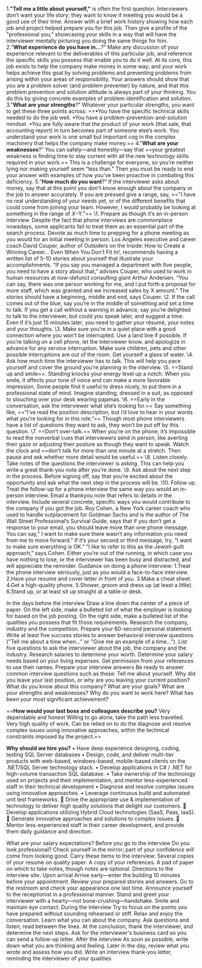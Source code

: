 1.**"Tell me a little about yourself,"** is often the first question. Interviewers don’t want your life story; they want to know if meeting you would be a good use of their time. Answer with a brief work history showing how each job and project helped prepare you for this job. Then give a profile of the "professional you," showcasing your skills in a way that will have the interviewer mentally picturing you doing the same things for him.  
2.“**What experience do you have in…**?” Make any discussion of your experience relevant to the deliverables of this particular job, and reference the specific skills you possess that enable you to do it well. At its core, this job exists to help the company make money in some way; and your work helps achieve this goal by solving problems and preventing problems from arising within your areas of responsibility. Your answers should show that you are a problem solver (and problem preventer) by nature, and that this problem prevention and solution attitude is always part of your thinking. You do this by giving concrete examples of problem identification and solution.
3."**What are your strengths**?" Whatever your particular strengths, you want to get these three points across:
==•You have the specific technical skills needed to do the job well.
•You have a problem-prevention-and-solution mindset.
•You are fully aware that the product of your work (that sale, that accounting report) in turn becomes part of someone else’s work. You understand your work is one small but important cog in the complex machinery that helps the company make money.==
4."**What are your weaknesses**?” You can safely—and honestly—say that ==your greatest weakness is finding time to stay current with all the new technology skills required in your work.== This is a challenge for everyone, so you’re neither lying nor making yourself seem “less than.” Then you must be ready to end your answer with examples of how you’ve been proactive in combating this deficiency.
5.“**How much do you want**?” If the interviewer asks about money, say that at this point you don't know enough about the company or the job to answer accurately. If you are pressed give a range, say, =="I have no real understanding of your needs yet, or of the different benefits that could come from joining your team. However, I would probably be looking at something in the range of $X-$Y."==
\1. Prepare as though it’s an in-person interview. Despite the fact that phone interviews are commonplace nowadays, some applicants fail to treat them as an essential part of the search process. Devote as much time to prepping for a phone meeting as you would for an initial meeting in person. Los Angeles executive and career coach David Couper, author of Outsiders on the Inside: How to Create a Winning Career… Even When You Don’t Fit In!, recommends having a written list of 5-10 stories about yourself that illustrate your accomplishments. “If you say you managed a department with five
people, you need to have a story about that,” advises Couper, who used to work in human resources at now-defunct consulting giant Arthur Andersen. “You can say, there was one person working for me, and I put forth a proposal for more staff, which was granted and we increased sales by X amount.” The stories should have a beginning, middle and end, says Couper.
\2. If the call comes out of the blue, say you’re in the middle of something and set a time to talk. If you get a call without a warning in advance, say you’re delighted to talk to the interviewer, but could you speak later, and suggest a time. Even if it’s just 15 minutes later, you need to gather your résumé, your notes and your thoughts.
\3. Make sure you’re in a quiet place with a good connection where you won’t be interrupted. Use a land line if possible. If you’re talking on a cell phone, let the interviewer know. and apologize in advance for any service interruption. Make sure children, pets and other possible interruptions are out of the room. Get yourself a glass of water.
\4. Ask how much time the interviewer has to talk. This will help you pace yourself and cover the ground you’re planning in the interview.
\5. ==Stand up and smile==. Standing knocks your energy level up a notch. When you smile, it affects your tone of voice and can make a more favorable impression. Some people find it useful to dress nicely, to put them in a professional state of mind. Imagine standing, dressed in a suit, as opposed to slouching over your desk wearing pajamas.
\6. ==Early in the conversation, ask the interviewer what she’s looking for.== Say something like, ==“I’ve read the position description, but I’d love to hear in your words what you’re looking for in this role.”== Though most phone interviewers have a list of questions they want to ask, they won’t be put off by this question.
\7. ==Don’t over-talk.== When you’re on the phone, it’s impossible to read the nonverbal cues that interviewers send in person, like averting their gaze or adjusting their posture as though they want to speak. Watch the clock and ==don’t talk for more than one minute at a stretch. Then pause and ask whether more detail would be useful.==
\8. Listen closely. Take notes of the questions the interviewer is asking. This can help you write a great thank-you note after you’re done.
\9. Ask about the next step in the process. Before signing off, say that you’re excited about the opportunity and ask what the next step in the process will be.
\10. Follow up. Treat the follow-up for a phone interview the same way you would an in-person interview. Email a thankyou note that refers to details in the interview. Include several concrete, specific ways you would contribute to the company if you got the job. Roy Cohen, a New York career coach who used to handle outplacement for Goldman Sachs and is the author of The Wall Street Professional’s Survival Guide, says that if you don’t get a response to your email, you should leave more than one phone message. You can say,” I want to make sure there wasn’t any information you need from me to move forward.” If it’s your second or third message, try, “I want to make sure everything is OK.” “I like to refer to this as the Jewish guilt approach,” says Cohen. Either you’re out of the running, in which case you have nothing to lose, or the interviewer has been busy and distracted, and will appreciate the reminder.
Guidance on doing a phone interview:
1.Treat the phone interview seriously, just as you would a face-to-face interview.
2.Have your resume and cover letter in front of you.
3.Make a cheat sheet.
4.Get a high-quality phone.
5.Shower, groom and dress up (at least a little).
6.Stand up, or at least sit up straight at a table or desk.

In the days before the interview
Draw a line down the center of a piece of paper. On the left side, make a bulleted list of what the employer is looking for based on the job posting. On the right side, make a bulleted list of the qualities you possess that fit those requirements.
Research the company, industry and the competition.
Prepare your 60-second personal statement.
Write at least five success stories to answer behavioral interview questions ("Tell me about a time when..." or "Give me an example of a time...").
List five questions to ask the interviewer about the job, the company and the industry.
Research salaries to determine your worth.
Determine your salary needs based on your living expenses.
Get permission from your references to use their names.
Prepare your interview answers
Be ready to answer common interview questions such as these:
Tell me about yourself.
Why did you leave your last position, or why are you leaving your current position?
What do you know about this company?
What are your goals?
What are your strengths and weaknesses?
Why do you want to work here?
What has been your most significant achievement?

==**How would your last boss and colleagues describe you?**
Very dependable and honest
Willing to go alone, take the path less travelled.
Very high quality of work.
Can be relied on to do the diagnose and resolve complex issues using innovative approaches, within the technical constraints imposed by the project.==

**Why should we hire you?**
• Have deep experience designing, coding, testing SQL Server databases
• Design, code, and deliver multi-tier products with web-based, windows-based, mobile-based clients on the .NET/SQL Server technology stack.
• Develop applications in C# / .NET for high-volume transaction SQL database.
• Take ownership of the technology used on projects and their implementation, and mentor less-experienced staff in their technical development
• Diagnose and resolve complex issues using innovative approaches.
• Leverage continuous build and automated unit test frameworks.
 Drive the appropriate use & implementation of technology to deliver high quality solutions that delight our customers.
 Develop applications utilizing Hybrid Cloud technologies (SaaS, Paas, IaaS).
 Generate innovative approaches and solutions to complex issues.
 Mentor less-experienced staff in their career development, and provide them daily guidance and direction.

What are your salary expectations?
Before you go to the interview
Do you look professional? Check yourself in the mirror; part of your confidence will come from looking good.
Carry these items to the interview:
Several copies of your resume on quality paper.
A copy of your references.
A pad of paper on which to take notes, though notes are optional.
Directions to the interview site.
Upon arrival
Arrive early—enter the building 10 minutes before your appointment.
Review your prepared stories and answers.
Go to the restroom and check your appearance one last time.
Announce yourself to the receptionist in a professional manner.
Stand and greet your interviewer with a hearty—not bone-crushing—handshake.
Smile and maintain eye contact.
During the interview
Try to focus on the points you have prepared without sounding rehearsed or stiff.
Relax and enjoy the conversation.
Learn what you can about the company.
Ask questions and listen; read between the lines.
At the conclusion, thank the interviewer, and determine the next steps.
Ask for the interviewer's business card so you can send a follow-up letter.
After the interview
As soon as possible, write down what you are thinking and feeling.
Later in the day, review what you wrote and assess how you did.
Write an interview thank-you letter, reminding the interviewer of your qualities  